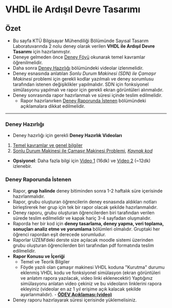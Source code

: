 # VHDL ile Ardışıl Devre Tasarımı

## Özet

* Bu sayfa KTÜ Bilgisayar Mühendiliği Bölümünde Sayısal Tasarım Laboratuvarında 2 nolu deney olarak verilen  **VHDL ile Ardışıl Devre Tasarımı** için hazırlanmıştır.
* Deneye gelmeden önce [Deney Föyü](https://www.ktu.edu.tr/dosyalar/bilgisayar_8a5d5.pdf) okunarak temel kavramlar öğrenilmelidir.
* Daha sonra [Deney Hazırlığı](#deney-hazırlığı) bölümündeki videolar izlenmelidir.
* Deney esnasında anlatılan _Sonlu Durum Makinesi (SDN) ile Çamaşır Makinesi_ problemi için gerekli kodlar yazılmalı ve deney sorumlusu tarafından istenen değişiklikler yapılmalıdır. SDN için fonksiyonel simülasyonu yapılmalı ve rapor için gerekli ekran görüntüleri alınmalıdır.
* Deney sonrasında rapor hazırlanmalı ve süresi içinde teslim edilmelidir.
  * Rapor hazırlanırken [Deney Raporunda İstenen](#deney-raporunda-i̇stenen) bölümündeki açıklamalara dikkat edilmelidir.

---

### Deney Hazırlığı
* Deney hazırlığı için gerekli **Deney Hazırlık Videoları**
1. [Temel kavramlar ve genel bilgiler](https://youtu.be/GM-62MMqvH8)
1. [Sonlu Durum Makinesi ile Çamaşır Makinesi Problemi](https://youtu.be/E0rt9_qNqWc), _[Kaynak kod](eSDM.vhd)_ 
* **Opsiyonel**: Daha fazla bilgi için [Video 1](https://youtu.be/Z6Ql3Jw2hTU) (16dk) ve [Video 2](https://youtu.be/cg_CRbJMDLM) (~12dk) izlenebir.


### Deney Raporunda İstenen
* Rapor, **grup halinde** deney bitiminden sonra 1-2 haftalık süre içerisinde hazırlanmalıdır.
* Rapor, grubu oluşturan öğrencilerin deney esnasında aldıkları notları birleştirerek her grup için tek bir rapor olacak şekilde hazırlanmalıdır.
* Deney raporu, grubu oluşturan öğrencilerden biri tarafından verilen sürede teslim edilmelidir ve kapak hariç 3-4 sayfadan oluşmalıdır.
* Raporda her bir kod için **deney tasarlama, deney yapma, veri toplama, sonuçları analiz etme ve yorumlama** bölümleri olmalıdır. Gruptaki her öğrenci rapordan eşit derecede sorumludur.
* Raporlar UZEM’deki derste size açılacak moodle sistemi üzerinden grubu oluşturan öğrencilerden biri tarafından pdf formatında teslim edilmelidir.
* **Rapor Konusu ve İçeriği**
  * Temel ve Teorik Bilgiler
  * Föyde yazılı olan çamaşır makinesi VHDL koduna "Kurutma" durumu eklenmiş VHDL kodu ve fonksiyonel simülasyon (ekran görüntüleri ve anlatım rapora yazılacak, video linki eklenecektir)
  Yaptığınız simülasyonu anlatan video çekiniz ve bu videoların linklerini rapora ekleyiniz (videolar en az 1 yıl erişime açık kalacak şekilde ayarlanmalıdır). - **[ÖDEV Açıklaması (video)](https://youtu.be/E0rt9_qNqWc?t=1672)**
* Deney raporu hazırlayarak süresi içerisinde yüklemelisiniz.
